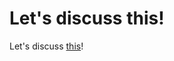 # Let's discuss this!

Let's discuss [this](https://juliandumitrascu.medium.com/we-create-internet-nations-3b97be64ec11)!
